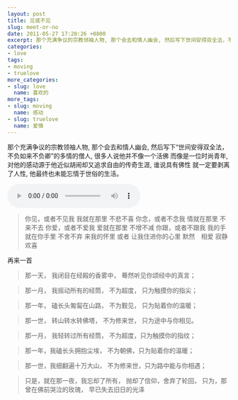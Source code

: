 ```yaml
---
layout: post
title: 见或不见
slug: meet-or-no
date: 2011-05-27 17:20:26 +0800
excerpt: 那个充满争议的宗教领袖人物, 那个会去和情人幽会, 然后写下世间安得双全法，不负如来不负卿的多情的僧人, 很多人说他并不像一个活佛 而像是一位时尚青年, 对他的感动源于他近似胡闹却又追求自由的传奇生涯, 谁说具有佛性 就一定要剥离了人性, 他最终也未能忘情于世俗的生活。
categories:
- love
tags:
- moving
- truelove
more_categories:
- slug: love
  name: 喜欢的
more_tags:
- slug: moving
  name: 感动
- slug: truelove
  name: 爱情
---
```


那个充满争议的宗教领袖人物, 那个会去和情人幽会, 然后写下“世间安得双全法，不负如来不负卿”的多情的僧人, 很多人说他并不像一个活佛 而像是一位时尚青年, 对他的感动源于他近似胡闹却又追求自由的传奇生涯, 谁说具有佛性 就一定要剥离了人性, 他最终也未能忘情于世俗的生活。


<audio controls="controls">
	<source src="{{ site.path.uploads }}2011/05/27/meet-or-no/night5.mp3" type="audio/mpeg" />
	Your browser does not support the audio element.
</audio>

> 你见，或者不见我
> 我就在那里
> 不悲不喜
> 你念，或者不念我
> 情就在那里
> 不来不去
> 你爱，或者不爱我
> 爱就在那里
> 不增不减
> 你跟，或者不跟我
> 我的手就在你手里
> 不舍不弃
> 来我的怀里
> 或者
> 让我住进你的心里
> 默然　相爱
> 寂静　欢喜

再来一首


> 那一天，
> 我闭目在经殿的香雾中，
> 蓦然听见你颂经中的真言；

> 那一月，
> 我摇动所有的经筒，
> 不为超度，
> 只为触摸你的指尖；

> 那一年，
> 磕长头匍匐在山路，
> 不为觐见，
> 只为贴着你的温暖；

> 那一世，
> 转山转水转佛塔，
> 不为修来世，
> 只为途中与你相见。

> 那一月，
> 我轻转过所有经筒，
> 不为超度，只为触摸你的指纹；

> 那一年，我磕长头拥抱尘埃，
> 不为朝佛，只为贴着你的温暖；

> 那一世，我细翻遍十万大山，
> 不为修来世，只为路中能与你相遇；

> 只是，就在那一夜，我忘却了所有，
> 抛却了信仰，舍弃了轮回，
> 只为，那曾在佛前哭泣的玫瑰，
> 早已失去旧日的光泽

